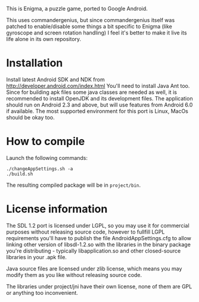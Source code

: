 This is Enigma, a puzzle game, ported to Google Android.

This uses commandergenius, but since commandergenius itself was patched to enable/disable
some things a bit specific to Enigma (like gyroscope and screen rotation handling) I feel
it's better to make it live its life alone in its own repository.


Installation
============

Install latest Android SDK and NDK from http://developer.android.com/index.html
You'll need to install Java Ant too. Since for building apk files some java classes are needed as well,
it is recommended to install OpenJDK and its development files.
The application should run on Android 2.3 and above, but will use features from Android 6.0 if available.
The most supported environment for this port is Linux, MacOs should be okay too.


How to compile
==============

Launch the following commands:

	./changeAppSettings.sh -a
	./build.sh

The resulting compiled package will be in `project/bin`.


License information
===================

The SDL 1.2 port is licensed under LGPL, so you may use it for commercial purposes
without releasing source code, however to fullfill LGPL requirements you'll have to publish
the file AndroidAppSettings.cfg to allow linking other version of libsdl-1.2.so with the libraries
in the binary package you're distributing - typically libapplication.so and other
closed-source libraries in your .apk file.

Java source files are licensed under zlib license, which means you may modify them as you like
without releasing source code.

The libraries under project/jni have their own license, none of them are GPL or anything too
inconvenient.
